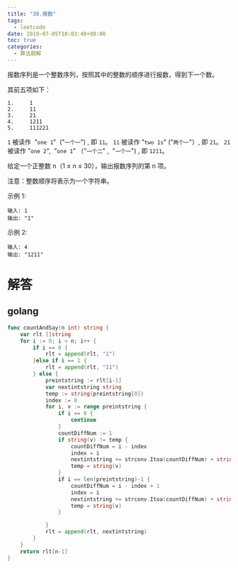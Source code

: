```yaml
---
title: "38.报数"
tags:
  - leetcode
date: 2019-07-05T10:03:48+08:00
toc: true
categories:
  - 算法题解
---
```


报数序列是一个整数序列，按照其中的整数的顺序进行报数，得到下一个数。
<!--more-->

其前五项如下：
```
1.     1
2.     11
3.     21
4.     1211
5.     111221
```
`1` 被读作  "`one 1`"  ("`一个一`") , 即 `11`。
`11` 被读作 "`two 1s`" ("`两个一`"）, 即 `21`。
`21` 被读作 "`one 2`",  "`one 1`" （"`一个二`" ,  "`一个一`") , 即 `1211`。

给定一个正整数 n（1 ≤ n ≤ 30），输出报数序列的第 n 项。

注意：整数顺序将表示为一个字符串。

示例 1:
```
输入: 1
输出: "1"
```
示例 2:
```
输入: 4
输出: "1211"
```

# 解答

## golang

```go
func countAndSay(n int) string {
	var rlt []string
	for i := 0; i < n; i++ {
		if i == 0 {
			rlt = append(rlt, "1")
		}else if i == 1 {
			rlt = append(rlt, "11")
		} else {
			preintstring := rlt[i-1]
			var nextintstring string
			temp := string(preintstring[0])
			index := 0
			for i, v := range preintstring {
				if i == 0 {
					continue
				}
				countDiffNum := 1
				if string(v) != temp {
					countDiffNum = i - index
					index = i
					nextintstring += strconv.Itoa(countDiffNum) + string(temp)
					temp = string(v)
				}
				if i == len(preintstring)-1 {
					countDiffNum = i - index + 1
					index = i
					nextintstring += strconv.Itoa(countDiffNum) + string(temp)
					temp = string(v)
				}

			}
			rlt = append(rlt, nextintstring)
		}
	}
	return rlt[n-1]
}
```